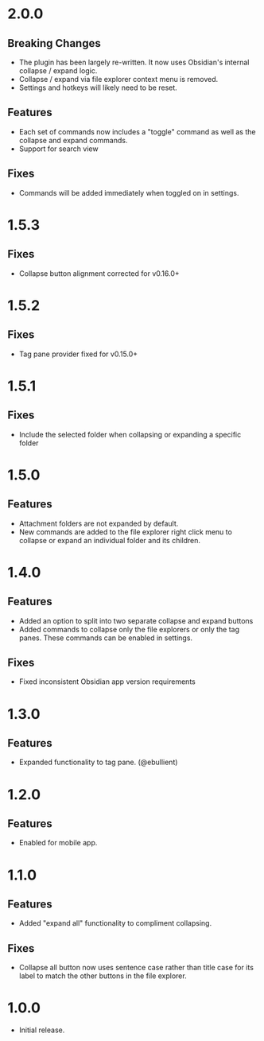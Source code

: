 # 2.0.0

## Breaking Changes

- The plugin has been largely re-written. It now uses Obsidian's internal collapse / expand logic.
- Collapse / expand via file explorer context menu is removed.
- Settings and hotkeys will likely need to be reset.

## Features

- Each set of commands now includes a "toggle" command as well as the collapse and expand commands.
- Support for search view

## Fixes

- Commands will be added immediately when toggled on in settings.

# 1.5.3

## Fixes

- Collapse button alignment corrected for v0.16.0+

# 1.5.2

## Fixes

- Tag pane provider fixed for v0.15.0+

# 1.5.1

## Fixes

- Include the selected folder when collapsing or expanding a specific folder

# 1.5.0

## Features

- Attachment folders are not expanded by default.
- New commands are added to the file explorer right click menu to collapse or expand an individual folder and its children.

# 1.4.0

## Features

- Added an option to split into two separate collapse and expand buttons
- Added commands to collapse only the file explorers or only the tag panes. These commands can be enabled in settings.

## Fixes

- Fixed inconsistent Obsidian app version requirements

# 1.3.0

## Features

- Expanded functionality to tag pane. (@ebullient)

# 1.2.0

## Features

- Enabled for mobile app.

# 1.1.0

## Features

- Added "expand all" functionality to compliment collapsing.

## Fixes

- Collapse all button now uses sentence case rather than title case for its label to match the other buttons in the file explorer.

# 1.0.0

- Initial release.

